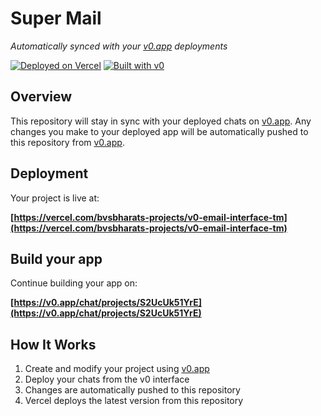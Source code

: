 # Super Mail

*Automatically synced with your [v0.app](https://v0.app) deployments*

[![Deployed on Vercel](https://img.shields.io/badge/Deployed%20on-Vercel-black?style=for-the-badge&logo=vercel)](https://vercel.com/bvsbharats-projects/v0-email-interface-tm)
[![Built with v0](https://img.shields.io/badge/Built%20with-v0.app-black?style=for-the-badge)](https://v0.app/chat/projects/S2UcUk51YrE)

## Overview

This repository will stay in sync with your deployed chats on [v0.app](https://v0.app).
Any changes you make to your deployed app will be automatically pushed to this repository from [v0.app](https://v0.app).

## Deployment

Your project is live at:

**[https://vercel.com/bvsbharats-projects/v0-email-interface-tm](https://vercel.com/bvsbharats-projects/v0-email-interface-tm)**

## Build your app

Continue building your app on:

**[https://v0.app/chat/projects/S2UcUk51YrE](https://v0.app/chat/projects/S2UcUk51YrE)**

## How It Works

1. Create and modify your project using [v0.app](https://v0.app)
2. Deploy your chats from the v0 interface
3. Changes are automatically pushed to this repository
4. Vercel deploys the latest version from this repository